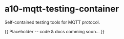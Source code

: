 # a10-mqtt-testing-container
Self-contained testing tools for MQTT protocol.

{{ Placeholder -- code & docs comming soon...  }}
